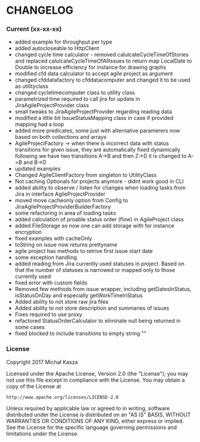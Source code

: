 # CHANGELOG

### Current (xx-xx-xx)
* added example for throughput per type
* added autocloseable to HttpClient
* changed cycle time calculator - removed calulcateCycleTimeOfStories and replaced calulcateCycleTimeOfAllIssues to return map LocalDate to Double to increase efficiency for instance for drawing graphs
* modified cfd data calculator to accept agile project as argument
* changed cfddatafactory to cfddatacomputer and changed it to be used as utilityclass
* changed cycletimecomputer class to utility class
* parametrized time required to call jira for update in JiraAgileProjectProvider class
* small tweaks to JiraAgileProjectProvider regarding reading data
* modified a little bit IssueStatusMapping class in case if provided mapping had a loop
* added more predicates, some just with alternative paramerers now based on both collections and arrays
* AgileProjectFactory -> when there is incorrect data with status transitions for given issue, they are automatically fixed dynamically following we have two transitions A->B and then Z->D it is changed to A->B and B->D
* updated examples
* Changed AgileClientFactory from singleton to UtilityClass
* Not caching Optionals for projects anymore - didnt work good in CLI
* added ability to observe / listen for changes when loading tasks from Jira in interface AgileProjectProvider
* moved move cacheonly option from Config to JiraAgileProjectProviderBuilderFactory
* some refactoring in area of loading tasks
* added calculation of proable status order (flow) in AgileProject class
* added FileStorage so now one can add storage with for instance encryption
* fixed examples with cacheOnly
* toString on issue now returns prettyname
* agile project has methods to retrive first issue start date
* some exception handling
* added reading from Jira currently used statuses in project. Based on that the number of statuses is narrowed or mapped only to those currently used
* fixed error with custom fields
* Removed few methods from issue wrapper, including getDatesInStatus, isStatusOnDay and especially getWorkTimeInStatus
* Added ability to not store raw jira files
* Added ability to not store description and summaries of issues
* Fixes required to use proxy
* refactored StatusOrderCalculator to eliminate null being returned in some cases
* fixed blocked to include transitions to empty string ""


### License
Copyright 2017 Michał Kasza

Licensed under the Apache License, Version 2.0 (the "License");
you may not use this file except in compliance with the License.
You may obtain a copy of the License at

    http://www.apache.org/licenses/LICENSE-2.0

Unless required by applicable law or agreed to in writing, software
distributed under the License is distributed on an "AS IS" BASIS,
WITHOUT WARRANTIES OR CONDITIONS OF ANY KIND, either express or implied.
See the License for the specific language governing permissions and
limitations under the License.
